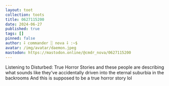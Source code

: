 ```yaml
---
layout: toot
collection: toots
title: 0627115200
date: 2024-06-27
published: true
tags: []
pinned: false
author: ⸸ commander ░ nova ⸸ :~$
avatar: /img/avatar/daemon.jpeg
mastodon: https://mastodon.online/@cmdr_nova/0627115200
---
```


Listening to Disturbed: True Horror Stories and these people are describing what sounds like they’ve accidentally driven into the eternal suburbia in the backrooms And this is supposed to be a true horror story lol
